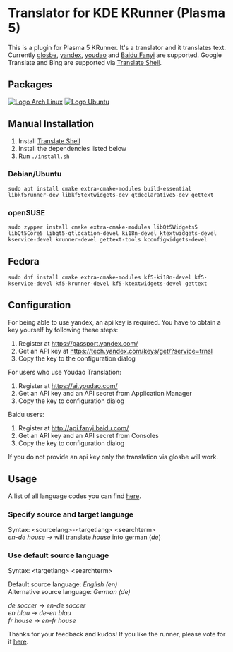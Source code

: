 # Translator for KDE KRunner (Plasma 5)

This is a plugin for Plasma 5 KRunner. It's a translator and it translates text. Currently [glosbe](https://glosbe.com/), [yandex](https://www.yandex.ru/), [youdao](http://fanyi.youdao.com/) and [Baidu Fanyi](https://fanyi.baidu.com/) are supported. Google Translate and Bing are supported via [Translate Shell](https://github.com/soimort/translate-shell).

## Packages

[![Logo Arch Linux](../../wiki/logos/arch_linux.png)](https://aur.archlinux.org/packages/plasma-runners-translator/)
[![Logo Ubuntu](../../wiki/logos/ubuntu.png)](https://github.com/naraesk/krunner-translator/releases/download/v1.3.0/plasma-runners-translator_1.3.0-1.deb)


## Manual Installation ##

1. Install [Translate Shell](https://github.com/soimort/translate-shell)
2. Install the dependencies listed below 
3. Run `./install.sh`

### Debian/Ubuntu  
`sudo apt install cmake extra-cmake-modules build-essential libkf5runner-dev libkf5textwidgets-dev qtdeclarative5-dev gettext`

### openSUSE
`sudo zypper install cmake extra-cmake-modules libQt5Widgets5 libQt5Core5 libqt5-qtlocation-devel ki18n-devel ktextwidgets-devel 
kservice-devel krunner-devel gettext-tools kconfigwidgets-devel`

## Fedora  
`sudo dnf install cmake extra-cmake-modules kf5-ki18n-devel kf5-kservice-devel kf5-krunner-devel kf5-ktextwidgets-devel gettext`

## Configuration ##

For being able to use yandex, an api key is required. You have to obtain a key yourself by following these steps:  
1. Register at https://passport.yandex.com/  
2. Get an API key at https://tech.yandex.com/keys/get/?service=trnsl   
3. Copy the key to the configuration dialog  

For users who use Youdao Translation:
1. Register at https://ai.youdao.com/
2. Get an API key and an API secret from Application Manager
3. Copy the key to configuration dialog

Baidu users:
1. Register at http://api.fanyi.baidu.com/
2. Get an API key and an API secret from Consoles
3. Copy the key to configuration dialog

If you do not provide an api key only the translation via glosbe will work.

## Usage ##

A list of all language codes you can find [here](https://en.wikipedia.org/wiki/List_of_ISO_639-1_codes).

### Specify source and target language ###
Syntax: \<sourcelang\>-\<targetlang\> \<searchterm\>  
*en-de house* → will translate *house* into german (*de*)

### Use default source language ###
Syntax: \<targetlang\> \<searchterm\>

Default source language: *English (en)*  
Alternative source language: *German (de)*  

*de soccer* → *en-de soccer*  
*en blau* → *de-en blau*  
*fr house* → *en-fr house*  

Thanks for your feedback and kudos! If you like the runner, please vote for it [here](http://kde-apps.org/content/show.php?content=156498).
  
